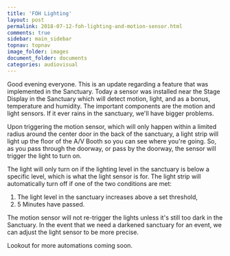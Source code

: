 ```yaml
---
title: 'FOH Lighting'
layout: post
permalink: 2018-07-12-foh-lighting-and-motion-sensor.html
comments: true
sidebar: main_sidebar
topnav: topnav
image_folder: images
document_folder: documents
categories: audiovisual
---
```


Good evening everyone.  This is an update regarding a feature that was implemented in the Sanctuary.  Today a sensor was installed near the Stage Display in the Sanctuary which will detect motion, light, and as a bonus, temperature and humidity.  The important components are the motion and light sensors.  If it ever rains in the sanctuary, we'll have bigger problems.

Upon triggering the motion sensor, which will only happen within a limited radius around the center door in the back of the sanctuary, a light strip will light up the floor of the A/V Booth so you can see where you're going.  So, as you pass through the doorway, or pass by the doorway, the sensor will trigger the light to turn on.

The light will only turn on if the lighting level in the sanctuary is below a specific level, which is what the light sensor is for.  The light strip will automatically turn off if one of the two conditions are met:

1. The light level in the sanctuary increases above a set threshold,
1. 5 Minutes have passed.

The motion sensor will not re-trigger the lights unless it's still too dark in the Sanctuary.  In the event that we need a darkened sanctuary for an event, we can adjust the light sensor to be more precise.

Lookout for more automations coming soon.